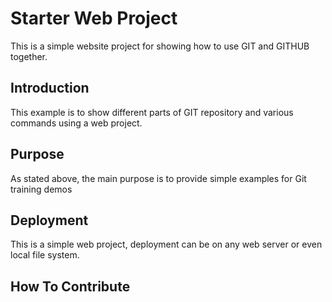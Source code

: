 # Starter Web Project

This is a simple website project for showing how to use GIT and GITHUB together.

## Introduction

This example is to show different parts of GIT repository and various commands using a web project.

## Purpose

As stated above, the main purpose is to provide simple examples for Git training demos

## Deployment

This is a simple web project, deployment can be on any web server or even local file system.

## How To Contribute

